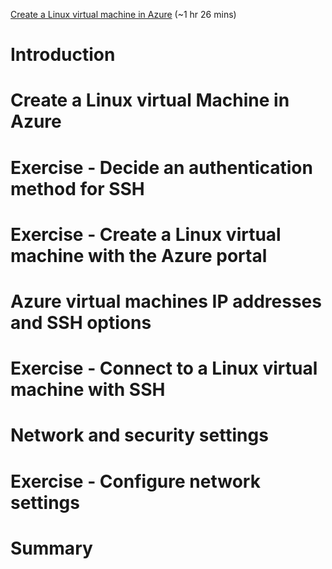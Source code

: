 [Create a Linux virtual machine in Azure](https://docs.microsoft.com/en-us/learn/modules/create-linux-virtual-machine-in-azure/) (~1 hr 26 mins)

# Introduction

# Create a Linux virtual Machine in Azure

# Exercise - Decide an authentication method for SSH

# Exercise - Create a Linux virtual machine with the Azure portal

# Azure virtual machines IP addresses and SSH options

# Exercise - Connect to a Linux virtual machine with SSH

# Network and security settings

# Exercise - Configure network settings

# Summary
